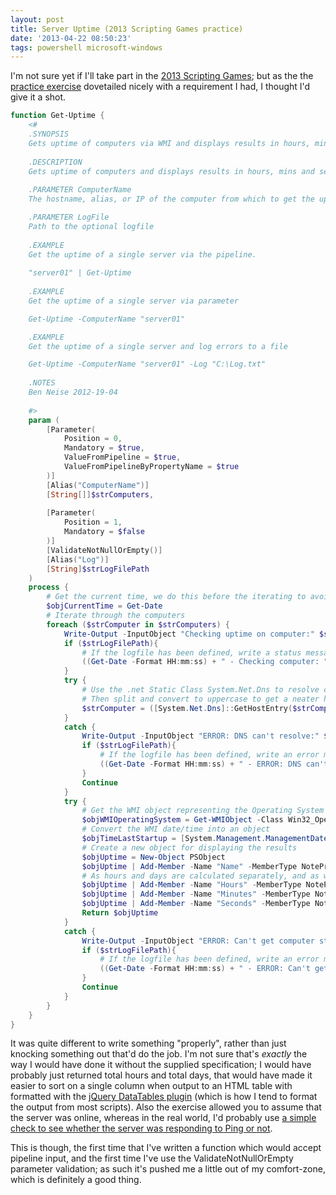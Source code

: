 ```yaml
---
layout: post
title: Server Uptime (2013 Scripting Games practice)
date: '2013-04-22 08:50:23'
tags: powershell microsoft-windows
---
```



I'm not sure yet if I'll take part in the [2013 Scripting Games](http://blogs.technet.com/b/heyscriptingguy/archive/2013/04/17/2013-scripting-games-competitor-s-guide.aspx); but as the the [practice exercise](http://blogs.technet.com/b/heyscriptingguy/archive/2013/04/18/advanced-practice-for-2013-scripting-games.aspx) dovetailed nicely with a requirement I had, I thought I'd give it a shot.

<!--more-->

```powershell
function Get-Uptime {
    <#
    .SYNOPSIS
    Gets uptime of computers via WMI and displays results in hours, mins and seconds.
    
    .DESCRIPTION
    Gets uptime of computers and displays results in hours, mins and seconds. Written for http://blogs.technet.com/b/heyscriptingguy/archive/2013/04/18/advanced-practice-for-2013-scripting-games.aspx
    
    .PARAMETER ComputerName
    The hostname, alias, or IP of the computer from which to get the uptime

    .PARAMETER LogFile
    Path to the optional logfile
    
    .EXAMPLE
    Get the uptime of a single server via the pipeline.
    
    "server01" | Get-Uptime
    
    .EXAMPLE
    Get the uptime of a single server via parameter

    Get-Uptime -ComputerName "server01"

    .EXAMPLE
    Get the uptime of a single server and log errors to a file

    Get-Uptime -ComputerName "server01" -Log "C:\Log.txt"
    
    .NOTES
    Ben Neise 2012-19-04
    
    #>
    param (  
        [Parameter(
            Position = 0,
            Mandatory = $true,
            ValueFromPipeline = $true,
            ValueFromPipelineByPropertyName = $true
        )]
        [Alias("ComputerName")]
        [String[]]$strComputers,
    
        [Parameter(
            Position = 1,
            Mandatory = $false
        )]
        [ValidateNotNullOrEmpty()]
        [Alias("Log")]
        [String]$strLogFilePath
    ) 
    process {
        # Get the current time, we do this before the iterating to avoid processing time affecting the uptime results
        $objCurrentTime = Get-Date
        # Iterate through the computers
        foreach ($strComputer in $strComputers) {
            Write-Output -InputObject "Checking uptime on computer:" $strComputer
            if ($strLogFilePath){
                # If the logfile has been defined, write a status message
                ((Get-Date -Format HH:mm:ss) + " - Checking computer: " + $strComputer)  | Out-File $strLogFilePath -Append -Encoding ASCII
            }
            try {
                # Use the .net Static Class System.Net.Dns to resolve computer name to FQDN
                # Then split and convert to uppercase to get a neater hostname
                $strComputer = ([System.Net.Dns]::GetHostEntry($strComputer)).HostName.Split(".")[0].ToUpper()
            }
            catch {
                Write-Output -InputObject "ERROR: DNS can't resolve:" $strComputer
                if ($strLogFilePath){
                    # If the logfile has been defined, write an error message
                    ((Get-Date -Format HH:mm:ss) + " - ERROR: DNS can't resolve: " + $strComputer)  | Out-File $strLogFilePath -Append -Encoding ASCII
                }
                Continue
            }
            try {
                # Get the WMI object representing the Operating System
                $objWMIOperatingSystem = Get-WMIObject -Class Win32_OperatingSystem -Computer $strComputer -ErrorAction SilentlyContinue
                # Convert the WMI date/time into an object
                $objTimeLastStartup = [System.Management.ManagementDateTimeconverter]::ToDateTime($objWMIOperatingSystem.LastBootUpTime)
                # Create a new object for displaying the results
                $objUptime = New-Object PSObject
                $objUptime | Add-Member -Name "Name" -MemberType NoteProperty -Value $strComputer
                # As hours and days are calculated separately, and as we're only reporting hours, the number of days * 24 needs added to the "hours" property
                $objUptime | Add-Member -Name "Hours" -MemberType NoteProperty -Value (($objCurrentTime - $objTimeLastStartup).Hours + (($objCurrentTime - $objTimeLastStartup).Days * 24))
                $objUptime | Add-Member -Name "Minutes" -MemberType NoteProperty -Value ($objCurrentTime - $objTimeLastStartup).Minutes
                $objUptime | Add-Member -Name "Seconds" -MemberType NoteProperty -Value ($objCurrentTime - $objTimeLastStartup).Seconds
                Return $objUptime
            }
            catch {
                Write-Output -InputObject "ERROR: Can't get computer startup time from WMI on:" $strComputer
                if ($strLogFilePath){
                    # If the logfile has been defined, write an error message
                    ((Get-Date -Format HH:mm:ss) + " - ERROR: Can't get computer startup time from WMI on: " + $strComputer)  | Out-File $strLogFilePath -Append -Encoding ASCII
                }
                Continue
            }
        }
    }
}
```

It was quite different to write something "properly", rather than just knocking something out that'd do the job. I'm not sure that's *exactly* the way I would have done it without the supplied specification; I would have probably just returned total hours and total days, that would have made it easier to sort on a single column when output to an HTML table with formatted with the [jQuery DataTables plugin](http://www.datatables.net/) (which is how I tend to format the output from most scripts). Also the exercise allowed you to assume that the server was online, whereas in the real world, I'd probably use [a simple check to see whether the server was responding to Ping or not](http://ben.neise.co.uk/index.php?s=ping).

This is though, the first time that I've written a function which would accept pipeline input, and the first time I've use the ValidateNotNullOrEmpty parameter validation; as such it's pushed me a little out of my comfort-zone, which is definitely a good thing.